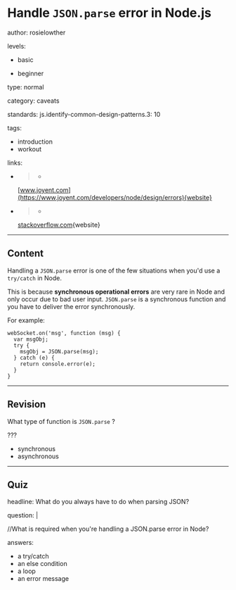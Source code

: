 # Handle `JSON.parse` error in Node.js
author: rosielowther

levels:

  - basic

  - beginner

type: normal

category: caveats

standards:
  js.identify-common-design-patterns.3: 10

tags:
  - introduction
  - workout

links:

  - >-
    [www.joyent.com](https://www.joyent.com/developers/node/design/errors){website}

  - >-
    [stackoverflow.com](http://stackoverflow.com/questions/14392110/catch-exception-in-node-during-json-parse?lq=1){website}

---
## Content

Handling a `JSON.parse` error is one of the few situations when you'd use a `try/catch` in Node.

This is because **synchronous operational errors** are very rare in Node and only occur due to bad user input. `JSON.parse` is a synchronous function and you have to deliver the error synchronously.

For example:
```
webSocket.on('msg', function (msg) {
  var msgObj;
  try {
    msgObj = JSON.parse(msg);
  } catch (e) {
    return console.error(e);
  }
}
```


---
## Revision

What type of function is `JSON.parse` ?

???

* synchronous
* asynchronous

---
## Quiz

headline: What do you always have to do when parsing JSON?

question: |

  //What is required when you're handling a JSON.parse error in Node?

answers:
  - a try/catch
  - an else condition
  - a loop
  - an error message
